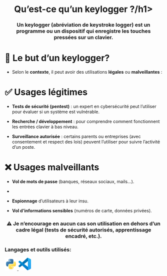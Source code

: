 <h1 align="center">Qu’est-ce qu’un keylogger ?/h1>
<h3 align="center">Un keylogger (abréviation de keystroke logger) est un programme ou un dispositif qui enregistre les touches pressées sur un clavier.</h3>

# 🎯 Le but d’un keylogger?

- Selon le **contexte**, il peut avoir des utilisations **légales** ou **malveillantes** :

# ✅ Usages légitimes

- **Tests de sécurité (pentest)** : un expert en cybersécurité peut l’utiliser pour évaluer si un système est vulnérable.

- **Recherche / développement** : pour comprendre comment fonctionnent les entrées clavier à bas niveau.

- **Surveillance autorisée** : certains parents ou entreprises (avec consentement et respect des lois) peuvent l’utiliser pour suivre l’activité d’un poste.

# ❌ Usages malveillants

- **Vol de mots de passe** (banques, réseaux sociaux, mails…).
- 
- **Espionnage** d’utilisateurs à leur insu.

- **Vol d’informations sensibles** (numéros de carte, données privées).

<h3 align="center">⚠️ Je n’encourage en aucun cas son utilisation en dehors d’un cadre légal (tests de sécurité autorisés, apprentissage encadré, etc.).</h3>

<h3 align="left">Langages et outils utilisés:</h3>
<p align="left"> 
  <a href="https://www.python.org" target="_blank" rel="noreferrer"> 
    <img src="https://raw.githubusercontent.com/devicons/devicon/master/icons/python/python-original.svg" alt="python" width="40" height="40"/> 
  </a> 
  <a href="https://code.visualstudio.com/" target="_blank" rel="noreferrer"> 
    <img src="https://raw.githubusercontent.com/devicons/devicon/master/icons/vscode/vscode-original.svg" alt="vscode" width="40" height="40"/> 
  </a> 
</p>

